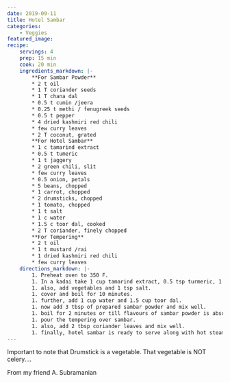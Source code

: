 ```yaml
---
date: 2019-09-11
title: Hotel Sambar
categories:
    - Veggies
featured_image: 
recipe:
    servings: 4
    prep: 15 min 
    cook: 20 min
    ingredients_markdown: |-
        **For Sambar Powder**
        * 2 t oil
        * 1 T coriander seeds
        * 1 T chana dal
        * 0.5 t cumin /jeera
        * 0.25 t methi / fenugreek seeds
        * 0.5 t pepper
        * 4 dried kashmiri red chili
        * few curry leaves
        * 2 T coconut, grated
        **For Hotel Sambar**
        * 1 c tamarind extract
        * 0.5 t tumeric
        * 1 t jaggery
        * 2 green chili, slit
        * few curry leaves
        * 0.5 onion, petals
        * 5 beans, chopped
        * 1 carrot, chopped
        * 2 drumsticks, chopped
        * 1 tomato, chopped
        * 1 t salt
        * 1 c water
        * 1.5 c toor dal, cooked
        * 2 T coriander, finely chopped
        **For Tempering**
        * 2 t oil
        * 1 t mustard /rai
        * 1 dried kashmiri red chili
        * few curry leaves
    directions_markdown: |-
        1. Preheat oven to 350 F.
        1. In a kadai take 1 cup tamarind extract, 0.5 tsp turmeric, 1 tsp jaggery, 2 green chilli and few curry leaves.
        1. also, add vegetables and 1 tsp salt.
        1. cover and boil for 10 minutes.
        1. further, add 1 cup water and 1.5 cup toor dal.
        1. now add 3 tbsp of prepared sambar powder and mix well.
        1. boil for 2 minutes or till flavours of sambar powder is absorbed completely.
        1. pour the tempering over sambar.
        1. also, add 2 tbsp coriander leaves and mix well.
        1. finally, hotel sambar is ready to serve along with hot steamed rice.
---
```

Important to note that Drumstick is a vegetable. That vegetable is NOT celery....

From my friend A. Subramanian
